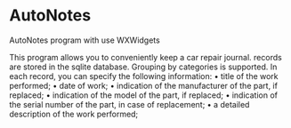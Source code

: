 # AutoNotes
AutoNotes program with use WXWidgets

This program allows you to conveniently keep a car repair journal.
records are stored in the sqlite database.
Grouping by categories is supported.
In each record, you can specify the following information:
• title of the work performed;
• date of work;
• indication of the manufacturer of the part, if replaced;
• indication of the model of the part, if replaced;
• indication of the serial number of the part, in case of replacement;
• a detailed description of the work performed;
